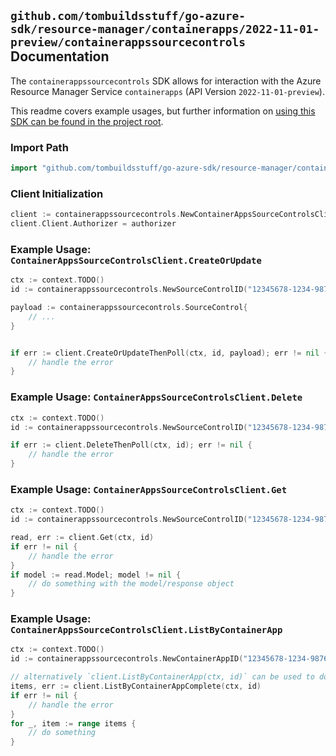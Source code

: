 
## `github.com/tombuildsstuff/go-azure-sdk/resource-manager/containerapps/2022-11-01-preview/containerappssourcecontrols` Documentation

The `containerappssourcecontrols` SDK allows for interaction with the Azure Resource Manager Service `containerapps` (API Version `2022-11-01-preview`).

This readme covers example usages, but further information on [using this SDK can be found in the project root](https://github.com/tombuildsstuff/go-azure-sdk/tree/main/docs).

### Import Path

```go
import "github.com/tombuildsstuff/go-azure-sdk/resource-manager/containerapps/2022-11-01-preview/containerappssourcecontrols"
```


### Client Initialization

```go
client := containerappssourcecontrols.NewContainerAppsSourceControlsClientWithBaseURI("https://management.azure.com")
client.Client.Authorizer = authorizer
```


### Example Usage: `ContainerAppsSourceControlsClient.CreateOrUpdate`

```go
ctx := context.TODO()
id := containerappssourcecontrols.NewSourceControlID("12345678-1234-9876-4563-123456789012", "example-resource-group", "containerAppValue", "sourceControlValue")

payload := containerappssourcecontrols.SourceControl{
	// ...
}


if err := client.CreateOrUpdateThenPoll(ctx, id, payload); err != nil {
	// handle the error
}
```


### Example Usage: `ContainerAppsSourceControlsClient.Delete`

```go
ctx := context.TODO()
id := containerappssourcecontrols.NewSourceControlID("12345678-1234-9876-4563-123456789012", "example-resource-group", "containerAppValue", "sourceControlValue")

if err := client.DeleteThenPoll(ctx, id); err != nil {
	// handle the error
}
```


### Example Usage: `ContainerAppsSourceControlsClient.Get`

```go
ctx := context.TODO()
id := containerappssourcecontrols.NewSourceControlID("12345678-1234-9876-4563-123456789012", "example-resource-group", "containerAppValue", "sourceControlValue")

read, err := client.Get(ctx, id)
if err != nil {
	// handle the error
}
if model := read.Model; model != nil {
	// do something with the model/response object
}
```


### Example Usage: `ContainerAppsSourceControlsClient.ListByContainerApp`

```go
ctx := context.TODO()
id := containerappssourcecontrols.NewContainerAppID("12345678-1234-9876-4563-123456789012", "example-resource-group", "containerAppValue")

// alternatively `client.ListByContainerApp(ctx, id)` can be used to do batched pagination
items, err := client.ListByContainerAppComplete(ctx, id)
if err != nil {
	// handle the error
}
for _, item := range items {
	// do something
}
```
